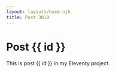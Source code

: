```yaml
---
layout: layouts/base.njk
title: Post 3819
---
```


# Post {{ id }}

This is post {{ id }} in my Eleventy project.
